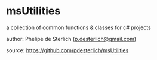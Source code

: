 # msUtilities

a collection of common functions & classes for c# projects

author: Phelipe de Sterlich (p.desterlich@gmail.com)

source: https://github.com/pdesterlich/msUtilities

